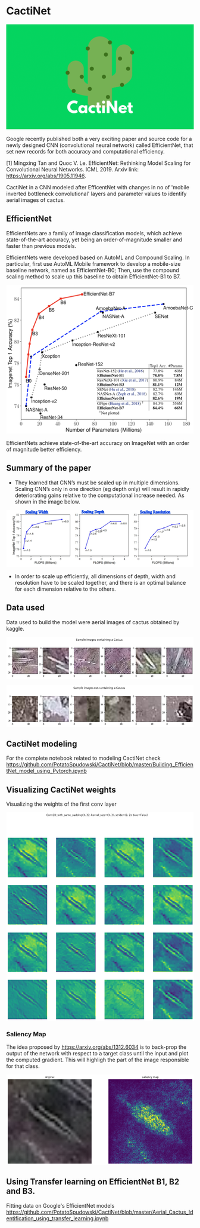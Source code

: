 # CactiNet
![Cactinet](https://github.com/PotatoSpudowski/CactiNet/blob/master/Images/Logo.png)

Google recently published both a very exciting paper and source code for a newly designed CNN (convolutional neural network) called EfficientNet, that set new records for both accuracy and computational efficiency.

[1] Mingxing Tan and Quoc V. Le. EfficientNet: Rethinking Model Scaling for Convolutional Neural Networks. ICML 2019. Arxiv link: https://arxiv.org/abs/1905.11946.

CactiNet in a CNN modeled after EfficentNet with changes in no of 'mobile inverted bottleneck convolutional' layers and parameter values to identify aerial images of cactus. 

## EfficientNet

EfficientNets are a family of image classification models, which achieve state-of-the-art accuracy, yet being an order-of-magnitude smaller and faster than previous models.

EfficientNets were developed based on AutoML and Compound Scaling. In particular, first use AutoML Mobile framework to develop a mobile-size baseline network, named as EfficientNet-B0; Then, use the compound scaling method to scale up this baseline to obtain EfficientNet-B1 to B7.

![Effnet](https://github.com/PotatoSpudowski/CactiNet/blob/master/Images/params.png)

EfficientNets achieve state-of-the-art accuracy on ImageNet with an order of magnitude better efficiency.

## Summary of the paper

* They learned that CNN’s must be scaled up in multiple dimensions. Scaling CNN’s only in one direction (eg depth only) will result in rapidly deteriorating gains relative to the computational increase needed.
As shown in the image below.

![them_gains](https://github.com/PotatoSpudowski/CactiNet/blob/master/Images/gains.jpeg)

* In order to scale up efficiently, all dimensions of depth, width and resolution have to be scaled together, and there is an optimal balance for each dimension relative to the others. 

## Data used
Data used to build the model were aerial images of cactus obtained by kaggle.

![yes](https://github.com/PotatoSpudowski/CactiNet/blob/master/Images/datayes.png)

![no](https://github.com/PotatoSpudowski/CactiNet/blob/master/Images/datano.png)


## CactiNet modeling

For the complete notebook related to modeling CactiNet check https://github.com/PotatoSpudowski/CactiNet/blob/master/Building_EfficientNet_model_using_Pytorch.ipynb

## Visualizing CactiNet weights

Visualizing the weights of the first conv layer

![conv](https://github.com/PotatoSpudowski/CactiNet/blob/master/Images/convweight.png)

### Saliency Map

The idea proposed by https://arxiv.org/abs/1312.6034 is to back-prop the output of the network with respect to a target class until the input and plot the computed gradient. This will highligh the part of the image responsible for that class.

![sal](https://github.com/PotatoSpudowski/CactiNet/blob/master/Images/sal.png)


## Using Transfer learning on EfficientNet B1, B2 and B3.

Fitting data on Google's EfficientNet models
https://github.com/PotatoSpudowski/CactiNet/blob/master/Aerial_Cactus_Identification_using_transfer_learning.ipynb


